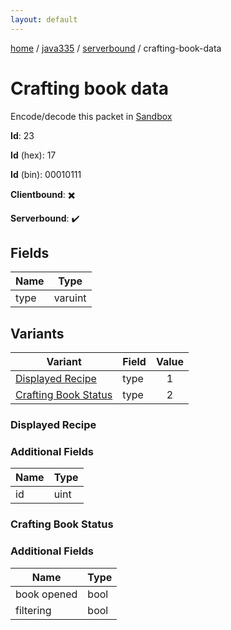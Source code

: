 ```yaml
---
layout: default
---
```


[home](/)  /  [java335](/protocol/java335)  /  [serverbound](/protocol/java335/serverbound)  /  crafting-book-data

# Crafting book data

Encode/decode this packet in [Sandbox](../../../sandbox/java335#serverbound.crafting_book_data)

**Id**: 23

**Id** (hex): 17

**Id** (bin): 00010111

**Clientbound**: ✖️

**Serverbound**: ✔️

## Fields

Name | Type
---|---
type | varuint

## Variants

Variant | Field | Value
---|---|:---:
[Displayed Recipe](#displayed_recipe) | type | 1
[Crafting Book Status](#crafting_book_status) | type | 2

### Displayed Recipe

### Additional Fields

Name | Type
---|---
id | uint

### Crafting Book Status

### Additional Fields

Name | Type
---|---
book opened | bool
filtering | bool
